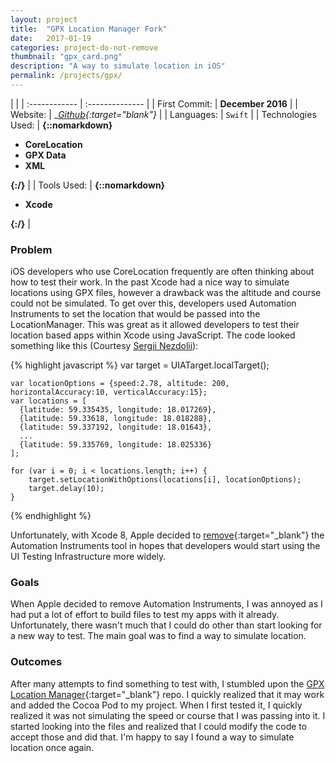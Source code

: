 ```yaml
---
layout: project
title:  "GPX Location Manager Fork"
date:   2017-01-19
categories: project-do-not-remove
thumbnail: "gpx_card.png"
description: "A way to simulate location in iOS"
permalink: /projects/gpx/
---
```

|                      |
| :------------ | :-------------- |
| First Commit:      | __December 2016__ |
| Website:     |    __[Github][gh]{:target="_blank"}__   |
| Languages:  | `Swift` |
| Technologies Used: |  __{::nomarkdown}<ul><li>CoreLocation</li><li>GPX Data</li><li>XML</li></ul>{:/}__ |
| Tools Used: |  __{::nomarkdown}<ul><li>Xcode</li></ul>{:/}__ |

### Problem

iOS developers who use CoreLocation frequently are often thinking about how to test their work. In the past Xcode had a nice way to simulate locations using GPX files, however a drawback was the altitude and course could not be simulated. To get over this, developers used Automation Instruments to set the location that would be passed into the LocationManager. This was great as it allowed developers to test their location based apps within Xcode using JavaScript. The code looked something like this (Courtesy [Sergii Nezdolii][sergii]):

{% highlight javascript %}
	var target = UIATarget.localTarget();

	var locationOptions = {speed:2.78, altitude: 200, horizontalAccuracy:10, verticalAccuracy:15};
	var locations = [
	  {latitude: 59.335435, longitude: 18.017269},
	  {latitude: 59.33618, longitude: 18.018288},
	  {latitude: 59.337192, longitude: 18.01643},
	  ...
	  {latitude: 59.335769, longitude: 18.025336} 
	];

	for (var i = 0; i < locations.length; i++) {
	    target.setLocationWithOptions(locations[i], locationOptions);
	    target.delay(10);
	}
{% endhighlight %}

Unfortunately, with Xcode 8, Apple decided to [remove][apple-dev-forums]{:target="_blank"} the Automation Instruments tool in hopes that developers would start using the UI Testing Infrastructure more widely.

### Goals

When Apple decided to remove Automation Instruments, I was annoyed as I had put a lot of effort to build files to test my apps with it already. Unfortunately, there wasn't much that I could do other than start looking for a new way to test. The main goal was to find a way to simulate location.

### Outcomes

After many attempts to find something to test with, I stumbled upon the [GPX Location Manager][gh-forked]{:target="_blank"} repo. I quickly realized that it may work and added the Cocoa Pod to my project. When I first tested it, I quickly realized it was not simulating the speed or course that I was passing into it. I started looking into the files and realized that I could modify the code to accept those and did that. I'm happy to say I found a way to simulate location once again.

[gh]: https://github.com/nkanetka/GpxLocationManager
[gh-forked]: https://github.com/vermont42/GpxLocationManager
[apple-dev-forums]: https://forums.developer.apple.com/thread/48936
[sergii]: http://sergiinezdolii.blogspot.ca/2015/02/ios-simulate-frequent-gps-location.html
